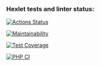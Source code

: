 ### Hexlet tests and linter status:
[![Actions Status](https://github.com/Drumsid/php-project-lvl4/workflows/hexlet-check/badge.svg)](https://github.com/Drumsid/php-project-lvl4/actions)

[![Maintainability](https://api.codeclimate.com/v1/badges/4d42bbb3c3a98eb4b25c/maintainability)](https://codeclimate.com/github/Drumsid/php-project-lvl4/maintainability)

[![Test Coverage](https://api.codeclimate.com/v1/badges/4d42bbb3c3a98eb4b25c/test_coverage)](https://codeclimate.com/github/Drumsid/php-project-lvl4/test_coverage)

[![PHP CI](https://github.com/Drumsid/php-project-lvl4/actions/workflows/workflow.yml/badge.svg)](https://github.com/Drumsid/php-project-lvl4/actions/workflows/workflow.yml)
